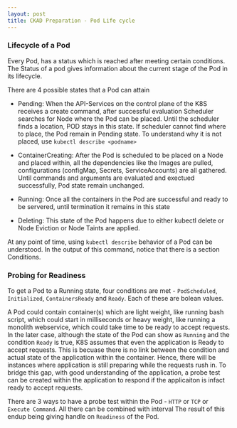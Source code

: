 ```yaml
---
layout: post
title: CKAD Preparation - Pod Life cycle
---
```

<!-- Post Content -->

### Lifecycle of a Pod

Every Pod, has a status which is reached after meeting certain conditions. The Status of a pod gives information about the current stage of the Pod in its lifecycle.

There are 4 possible states that a Pod can attain

- Pending: When the API-Services on the control plane of the K8S receives a create command, after successful evaluation Scheduler searches for Node where the Pod can be placed. Until the scheduler finds a location, POD stays in this state. If scheduler cannot find where to place, the Pod remain in Pending state. To understand why it is not placed, use `kubectl describe <podname>` 

- ContainerCreating: After the Pod is scheduled to be placed on a Node and placed within, all the dependencies like the Images are pulled, configurations (configMap, Secrets, ServiceAccounts) are all gathered. Until commands and arguments are evaluated and exectued successfully, Pod state remain unchanged. 

- Running: Once all the containers in the Pod are successful and ready to be servered, until termination it remains in this state

- Deleting: This state of the Pod happens due to either kubectl delete or Node Eviction or Node Taints are applied. 

At any point of time, using `kubectl describe` behavior of a Pod can be understood. In the output of this command, notice that there is a section Conditions. 

### Probing for Readiness 

To get a Pod to a Running state, four conditions are met - `PodScheduled`, `Initialized`, `ContainersReady` and `Ready`. Each of these are bolean values. 

A Pod could contain container(s) which are light weight, like running bash script, which could start in milliseconds or heavy weight, like running a monolith webservice, which could take time to be ready to accept requests. In the later case, although the state of the Pod can show as `Running` and the condition `Ready` is true, K8S assumes that even the application is Ready to accept requests. This is becuase there is no link between the condition and actual state of the application within the container. Hence, there will be instances where application is still preparing while the requests rush in. To bridge this gap, with good understanding of the application, a probe test can be created within the application to respond if the applicaiton is infact ready to accept requests. 

There are 3 ways to have a probe test within the Pod - `HTTP` or `TCP` or `Execute Command`. All there can be combined with interval The result of this endup being giving handle on `Readiness` of the Pod. 

